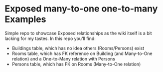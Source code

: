 # Exposed many-to-one one-to-many Examples

Simple repo to showcase Exposed relationships as the wiki itself is a bit lacking for my tastes.
In this repo you'll find:
- Buildings table, which has no idea others (Rooms/Persons) exist
- Rooms table, which has FK reference on Building (and Many-to-One relation) and a One-to-Many relation with Persons
- Persons table, which has FK on Rooms (Many-to-One relation)